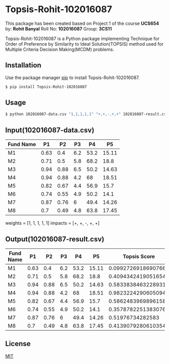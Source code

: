 # Topsis-Rohit-102016087

This package has been created based on Project 1 of the course **UCS654** by: **Rohit Banyal** Roll No: **102016087** Group: **3CS11**

Topsis-Rohit-102016087 is a Python package implementing Technique for Order of Preference by Similarity to Ideal Solution(TOPSIS) method used for Multiple Criteria Decision Making(MCDM) problems.

## Installation

Use the package manager [pip](https://pip.pypa.io/en/stable/) to install Topsis-Rohit-102016087.

```bash
$ pip install Topsis-Rohit-102016087
```
## Usage

```bash
$ python 102016087-data.csv "1,1,1,1,1" "+,+,-,+,+" 102016087-result.csv
```
## Input(102016087-data.csv)

| Fund Name	|  P1	|  P2	| P3  |  P4	  |  P5   |
| --------- | ----  | ----  | --- | ----  | ----- |
| M1	    | 0.63	| 0.4	| 6.2 | 53.2  | 15.11 |
| M2	    | 0.71	| 0.5	| 5.8 | 68.2  | 18.8  |
| M3	    | 0.94	| 0.88	| 6.5 | 50.2  | 14.63 |
| M4	    | 0.94	| 0.88	| 4.2 | 68	  | 18.51 |
| M5	    | 0.82	| 0.67	| 4.4 | 56.9  | 15.7  |
| M6	    | 0.74	| 0.55	| 4.9 | 50.2  | 14.1  |
| M7	    | 0.87	| 0.76	| 6	  | 49.4  | 14.26 |
| M8	    | 0.7	| 0.49	| 4.8 | 63.8  | 17.45 |

weights  = [1, 1, 1, 1, 1]
impacts  = [+, +, -, +, +]

## Output(102016087-result.csv)

| Fund Name	|  P1	|  P2	| P3  |  P4	  |  P5   |    Topsis Score     | Rank |
| --------- | ----  | ----  | --- | ----  | ----- | ------------------- | ---- |
| M1	    | 0.63	| 0.4	| 6.2 | 53.2  | 15.11 | 0.09927269186907668 | 8    |
| M2	    | 0.71	| 0.5	| 5.8 | 68.2  | 18.8  | 0.4094342419051654  | 6    |
| M3	    | 0.94	| 0.88	| 6.5 | 50.2  | 14.63 | 0.5833838463228931  | 3    |
| M4	    | 0.94	| 0.88	| 4.2 | 68	  | 18.51 | 0.9823224290605094  | 1    |
| M5	    | 0.82	| 0.67	| 4.4 | 56.9  | 15.7  | 0.5862483969896158  | 2    |
| M6	    | 0.74	| 0.55	| 4.9 | 50.2  | 14.1  | 0.35787822513830764 | 7    |
| M7	    | 0.87	| 0.76	| 6	  | 49.4  | 14.26 | 0.51976734282583    | 4    |
| M8	    | 0.7	| 0.49	| 4.8 | 63.8  | 17.45 | 0.41390792806103543 | 5    |

## License
[MIT](https://choosealicense.com/licenses/mit/)